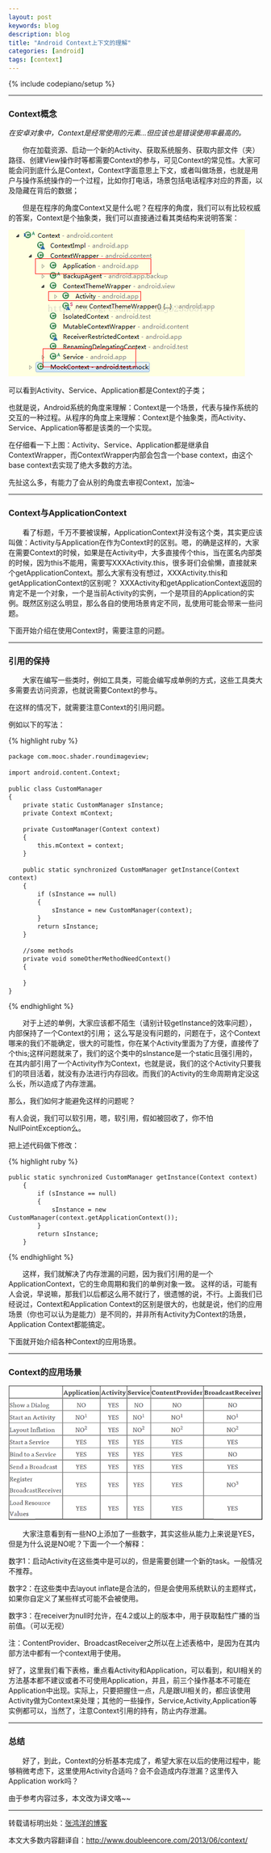 ```yaml
---
layout: post
keywords: blog
description: blog
title: "Android Context上下文的理解"
categories: [android]
tags: [context]
---
```

{% include codepiano/setup %}

----------

### Context概念 ###
*在安卓对象中，Context是经常使用的元素...但应该也是错误使用率最高的。*

&emsp;&emsp;你在加载资源、启动一个新的Activity、获取系统服务、获取内部文件（夹）路径、创建View操作时等都需要Context的参与，可见Context的常见性。大家可能会问到底什么是Context，Context字面意思上下文，或者叫做场景，也就是用户与操作系统操作的一个过程，比如你打电话，场景包括电话程序对应的界面，以及隐藏在背后的数据；


&emsp;&emsp;但是在程序的角度Context又是什么呢？在程序的角度，我们可以有比较权威的答案，Context是个抽象类，我们可以直接通过看其类结构来说明答案：

<img src="/image/contextproject.png"/>

可以看到Activity、Service、Application都是Context的子类；

也就是说，Android系统的角度来理解：Context是一个场景，代表与操作系统的交互的一种过程。从程序的角度上来理解：Context是个抽象类，而Activity、Service、Application等都是该类的一个实现。

在仔细看一下上图：Activity、Service、Application都是继承自ContextWrapper，而ContextWrapper内部会包含一个base context，由这个base context去实现了绝大多数的方法。

先扯这么多，有能力了会从别的角度去审视Context，加油~

----------

### Context与ApplicationContext ###
&emsp;&emsp;看了标题，千万不要被误解，ApplicationContext并没有这个类，其实更应该叫做：Activity与Application在作为Context时的区别。嗯，的确是这样的，大家在需要Context的时候，如果是在Activity中，大多直接传个this，当在匿名内部类的时候，因为this不能用，需要写XXXActivity.this，很多哥们会偷懒，直接就来个getApplicationContext。那么大家有没有想过，XXXActivity.this和getApplicationContext的区别呢？
XXXActivity和getApplicationContext返回的肯定不是一个对象，一个是当前Activity的实例，一个是项目的Application的实例。既然区别这么明显，那么各自的使用场景肯定不同，乱使用可能会带来一些问题。

下面开始介绍在使用Context时，需要注意的问题。

----------

### 引用的保持 ###
&emsp;&emsp;大家在编写一些类时，例如工具类，可能会编写成单例的方式，这些工具类大多需要去访问资源，也就说需要Context的参与。

在这样的情况下，就需要注意Context的引用问题。

例如以下的写法：

{% highlight ruby %}

	package com.mooc.shader.roundimageview;
	
	import android.content.Context;
	
	public class CustomManager
	{
		private static CustomManager sInstance;
		private Context mContext;
	
		private CustomManager(Context context)
		{
			this.mContext = context;
		}
	
		public static synchronized CustomManager getInstance(Context context)
		{
			if (sInstance == null)
			{
				sInstance = new CustomManager(context);
			}
			return sInstance;
		}
		
		//some methods 
		private void someOtherMethodNeedContext()
		{
			
		}
	}

{% endhighlight %}

&emsp;&emsp;对于上述的单例，大家应该都不陌生（请别计较getInstance的效率问题），内部保持了一个Context的引用；
这么写是没有问题的，问题在于，这个Context哪来的我们不能确定，很大的可能性，你在某个Activity里面为了方便，直接传了个this;这样问题就来了，我们的这个类中的sInstance是一个static且强引用的，在其内部引用了一个Activity作为Context，也就是说，我们的这个Activity只要我们的项目活着，就没有办法进行内存回收。而我们的Activity的生命周期肯定没这么长，所以造成了内存泄漏。

那么，我们如何才能避免这样的问题呢？

有人会说，我们可以软引用，嗯，软引用，假如被回收了，你不怕NullPointException么。

把上述代码做下修改：

{% highlight ruby %}

	public static synchronized CustomManager getInstance(Context context)
		{
			if (sInstance == null)
			{
				sInstance = new CustomManager(context.getApplicationContext());
			}
			return sInstance;
		}
{% endhighlight %}

&emsp;&emsp;这样，我们就解决了内存泄漏的问题，因为我们引用的是一个ApplicationContext，它的生命周期和我们的单例对象一致。
这样的话，可能有人会说，早说嘛，那我们以后都这么用不就行了，很遗憾的说，不行。上面我们已经说过，Context和Application Context的区别是很大的，也就是说，他们的应用场景（你也可以认为是能力）是不同的，并非所有Activity为Context的场景，Application Context都能搞定。

下面就开始介绍各种Context的应用场景。

----------

### Context的应用场景 ###
<img src="/image/contexttab.png" />

&emsp;&emsp;大家注意看到有一些NO上添加了一些数字，其实这些从能力上来说是YES，但是为什么说是NO呢？下面一个一个解释：

数字1：启动Activity在这些类中是可以的，但是需要创建一个新的task。一般情况不推荐。

数字2：在这些类中去layout inflate是合法的，但是会使用系统默认的主题样式，如果你自定义了某些样式可能不会被使用。

数字3：在receiver为null时允许，在4.2或以上的版本中，用于获取黏性广播的当前值。（可以无视）

注：ContentProvider、BroadcastReceiver之所以在上述表格中，是因为在其内部方法中都有一个context用于使用。



好了，这里我们看下表格，重点看Activity和Application，可以看到，和UI相关的方法基本都不建议或者不可使用Application，并且，前三个操作基本不可能在Application中出现。实际上，只要把握住一点，凡是跟UI相关的，都应该使用Activity做为Context来处理；其他的一些操作，Service,Activity,Application等实例都可以，当然了，注意Context引用的持有，防止内存泄漏。

----------


### 总结 ###
&emsp;&emsp;好了，到此，Context的分析基本完成了，希望大家在以后的使用过程中，能够稍微考虑下，这里使用Activity合适吗？会不会造成内存泄漏？这里传入Application work吗？

由于参考内容过多，本文改为译文咯~~


----------


转载请标明出处：[张鸿洋的博客](http://blog.csdn.net/lmj623565791/article/details/40481055)

本文大多数内容翻译自：[http://www.doubleencore.com/2013/06/context/ ](http://www.doubleencore.com/2013/06/context/ )